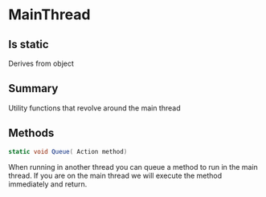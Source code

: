 # MainThread

## Is static
Derives from object

## Summary

Utility functions that revolve around the main thread
## Methods

```c#
static void Queue( Action method) 
```
When running in another thread you can queue a method to run in the main thread.
If you are on the main thread we will execute the method immediately and return.
